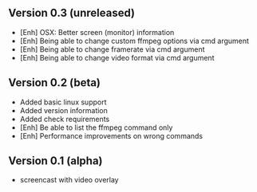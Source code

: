 Version 0.3 (unreleased)
-----------

- [Enh] OSX: Better screen (monitor) information
- [Enh] Being able to change custom ffmpeg options via cmd argument
- [Enh] Being able to change framerate via cmd argument
- [Enh] Being able to change video format via cmd argument


Version 0.2 (beta)
-----------

- Added basic linux support
- Added version information
- Added check requirements
- [Enh] Be able to list the ffmpeg command only
- [Enh] Performance improvements on wrong commands


Version 0.1 (alpha)
-----------

- screencast with video overlay

